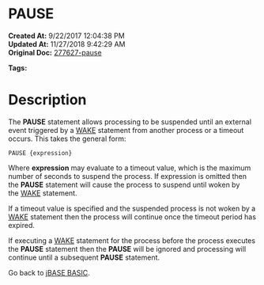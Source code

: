 # PAUSE

**Created At:** 9/22/2017 12:04:38 PM  
**Updated At:** 11/27/2018 9:42:29 AM  
**Original Doc:** [277627-pause](https://docs.jbase.com/36868-jbase-basic/277627-pause)  

**Tags:**
<badge text='program execution' vertical='middle' />

# Description

The **PAUSE** statement allows processing to be suspended until an external event triggered by a [WAKE](279558-wake) statement from another process or a timeout occurs. This takes the general form:

```
PAUSE {expression}
```

Where **expression** may evaluate to a timeout value, which is the maximum number of seconds to suspend the process. If expression is omitted then the **PAUSE** statement will cause the process to suspend until woken by the [WAKE](279558-wake) statement.

If a timeout value is specified and the suspended process is not woken by a [WAKE](279558-wake) statement then the process will continue once the timeout period has expired.

If executing a [WAKE](279558-wake) statement for the process before the process executes the **PAUSE** statement then the **PAUSE** will be ignored and processing will continue until a subsequent **PAUSE** statement.



Go back to [jBASE BASIC](263498-jbase-basic).
